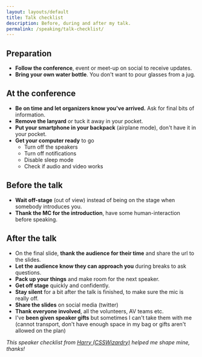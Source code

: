 ```yaml
---
layout: layouts/default
title: Talk checklist
description: Before, during and after my talk.
permalink: /speaking/talk-checklist/
---
```


## Preparation
* **Follow the conference**, event or meet-up on social to receive updates.
* **Bring your own water bottle**. You don't want to pour glasses from a jug.

## At the conference
* **Be on time and let organizers know you've arrived.** Ask for final bits of information.
* **Remove the lanyard** or tuck it away in your pocket.
* **Put your smartphone in your backpack** (airplane mode), don't have it in your pocket.
* **Get your computer ready** to go
  * Turn off the speakers
  * Turn off notifications
  * Disable sleep mode
  * Check if audio and video works
  
## Before the talk
* **Wait off-stage** (out of view) instead of being on the stage when somebody introduces you.
* **Thank the MC for the introduction**, have some human-interaction before speaking.

## After the talk
* On the final slide, **thank the audience for their time** and share the url to the slides.
* **Let the audience know they can approach you** during breaks to ask questions.
* **Pack up your things** and make room for the next speaker.
* **Get off stage** quickly and confidently.
* **Stay silent** for a bit after the talk is finished, to make sure the mic is really off.
* **Share the slides** on social media (twitter)
* **Thank everyone involved**, all the volunteers, AV teams etc.
* I've **been given speaker gifts** but sometimes I can't take them with me (cannot transport, don't have enough space in my bag or gifts aren't allowed on the plan)

_This speaker checklist from [Harry (CSSWizardry)][harry] helped me shape mine, thanks!_

[harry]: https://csswizardry.com/2016/06/speakers-checklist-before-and-after-your-talk/
